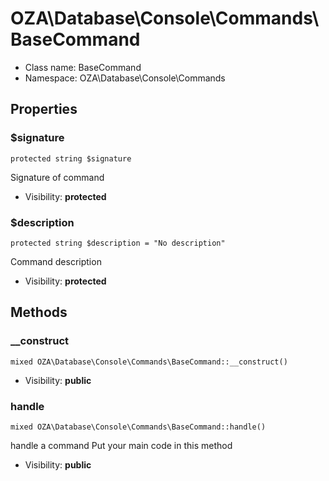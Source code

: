 OZA\Database\Console\Commands\BaseCommand
===============






* Class name: BaseCommand
* Namespace: OZA\Database\Console\Commands





Properties
----------


### $signature

    protected string $signature

Signature of command



* Visibility: **protected**


### $description

    protected string $description = "No description"

Command description



* Visibility: **protected**


Methods
-------


### __construct

    mixed OZA\Database\Console\Commands\BaseCommand::__construct()





* Visibility: **public**




### handle

    mixed OZA\Database\Console\Commands\BaseCommand::handle()

handle a command
Put your main code in this method



* Visibility: **public**




